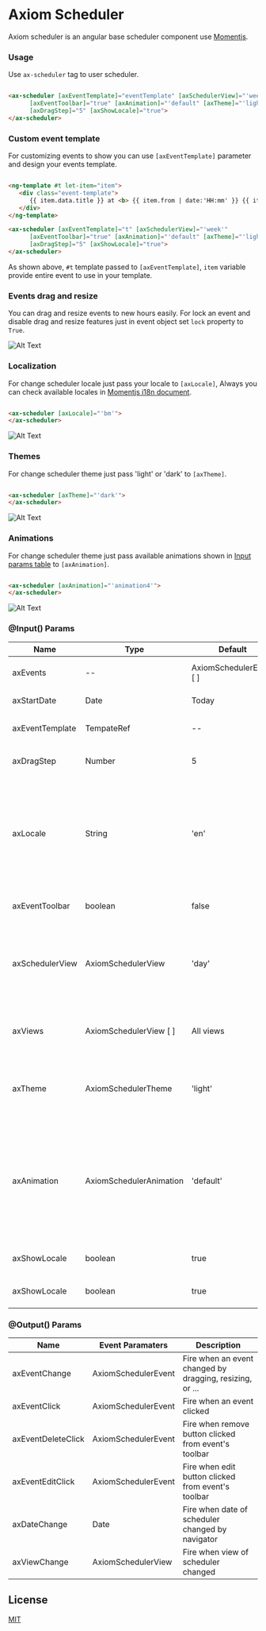 # Axiom Scheduler

Axiom scheduler is an angular base scheduler component use [Momentjs](https://momentjs.com/).


### Usage

Use `ax-scheduler` tag to user scheduler.

```html

<ax-scheduler [axEventTemplate]="eventTemplate" [axSchedulerView]="'week'"
      [axEventToolbar]="true" [axAnimation]="'default" [axTheme]="'light'" [axEvents]="events"
      [axDragStep]="5" [axShowLocale]="true">
</ax-scheduler>

```

### Custom event template

For customizing events to show you can use `[axEventTemplate]` parameter and design your events template.

```html

<ng-template #t let-item="item">
   <div class="event-template">
      {{ item.data.title }} at <b> {{ item.from | date:'HH:mm' }} {{ item.to | date:'HH:mm' }} </b>
   </div>
</ng-template>

<ax-scheduler [axEventTemplate]="t" [axSchedulerView]="'week'"
      [axEventToolbar]="true" [axAnimation]="'default" [axTheme]="'light'" [axEvents]="events"
      [axDragStep]="5" [axShowLocale]="true">
</ax-scheduler>

```

As shown above, `#t` template passed to `[axEventTemplate]`, `item` variable provide entire event to use in your template.

### Events drag and resize

You can drag and resize events to new hours easily. For lock an event and disable drag and resize features just in event object set `lock` property to `True`.

![Alt Text](http://app.musaei.me/angular/scheduler/drag.gif)

### Localization

For change scheduler locale just pass your locale to `[axLocale]`, Always you can check available locales in [Momentjs i18n document](https://momentjs.com/docs/#/i18n/). 

```html

<ax-scheduler [axLocale]="'bm'">
</ax-scheduler>

```

![Alt Text](http://app.musaei.me/angular/scheduler/locales.gif)

### Themes

For change scheduler theme just pass 'light' or 'dark' to `[axTheme]`. 

```html

<ax-scheduler [axTheme]="'dark'">
</ax-scheduler>

```

![Alt Text](http://app.musaei.me/angular/scheduler/themes.gif)

### Animations

For change scheduler theme just pass available animations shown in [Input params table](###@Input()-Params)  to `[axAnimation]`. 

```html

<ax-scheduler [axAnimation]="'animation4'">
</ax-scheduler>

```

![Alt Text](http://app.musaei.me/angular/scheduler/animations.gif)

### @Input() Params

| Name | Type | Default | Usage |
| ------ | ------ | ------ | ------ |
| axEvents | -- | AxiomSchedulerEvent [ ] | List of scheduler events |
| axStartDate | Date | Today | Current date of scheduler  |
| axEventTemplate | TempateRef | -- | Custom template for events  |
| axDragStep | Number | 5 | Events drag and resize step  |
| axLocale | String | 'en' | Set scheduler locale, for more information of available locales, check [Momentjs i18n document](https://momentjs.com/docs/#/i18n/)  |
| axEventToolbar | boolean | false | Show/Hide events toolbar  |
| axSchedulerView | AxiomSchedulerView | 'day' | Set default scheduler view, Available views : 'day', 'week', 'month', 'year'  |
| axViews | AxiomSchedulerView [ ] | All views | Set scheduler available views to show  |
| axTheme | AxiomSchedulerTheme | 'light' | Set default scheduler theme, Available themes : 'light', 'dark'  |
| axAnimation | AxiomSchedulerAnimation | 'default' | Set default scheduler animation effects, Available animations : 'animation1', 'animation2', 'animation3', 'animation4', 'default', 'none'  |
| axShowLocale | boolean | true | Show/Hide locale dropdown  |
| axShowLocale | boolean | true | Show/Hide locale dropdown  |

### @Output() Params

| Name | Event Paramaters | Description
| ------ | ------ | ------ |
| axEventChange | AxiomSchedulerEvent | Fire when an event changed by dragging, resizing, or ...  |
| axEventClick | AxiomSchedulerEvent | Fire when an event clicked  |
| axEventDeleteClick | AxiomSchedulerEvent | Fire when remove button clicked from event's toolbar  |
| axEventEditClick | AxiomSchedulerEvent | Fire when edit button clicked from event's toolbar  |
| axDateChange | Date | Fire when date of scheduler changed by navigator  |
| axViewChange | AxiomSchedulerView | Fire when view of scheduler changed  |


## License

[MIT](http://opensource.org/licenses/MIT)


